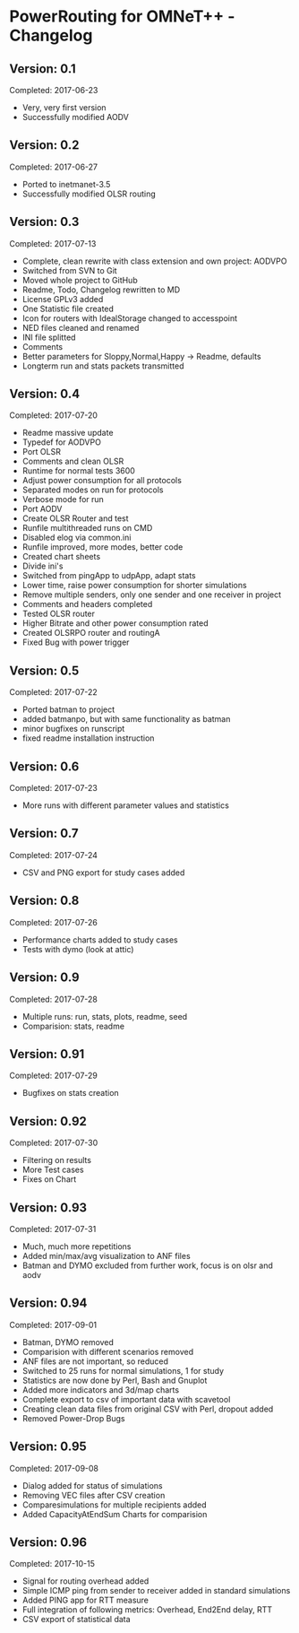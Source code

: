 PowerRouting for OMNeT++ - Changelog
====================================


Version: 0.1
------------

Completed: 2017-06-23

* Very, very first version
* Successfully modified AODV


Version: 0.2
------------

Completed: 2017-06-27

* Ported to inetmanet-3.5
* Successfully modified OLSR routing


Version: 0.3
------------

Completed: 2017-07-13

* Complete, clean rewrite with class extension and own project: AODVPO
* Switched from SVN to Git
* Moved whole project to GitHub
* Readme, Todo, Changelog rewritten to MD
* License GPLv3 added 
* One Statistic file created
* Icon for routers with IdealStorage changed to accesspoint
* NED files cleaned and renamed
* INI file splitted
* Comments
* Better parameters for Sloppy,Normal,Happy -> Readme, defaults
* Longterm run and stats packets transmitted


Version: 0.4
------------

Completed: 2017-07-20

* Readme massive update
* Typedef for AODVPO
* Port OLSR
* Comments and clean OLSR
* Runtime for normal tests 3600
* Adjust power consumption for all protocols
* Separated modes on run for protocols
* Verbose mode for run
* Port AODV
* Create OLSR Router and test
* Runfile multithreaded runs on CMD
* Disabled elog via common.ini
* Runfile improved, more modes, better code
* Created chart sheets
* Divide ini's
* Switched from pingApp to udpApp, adapt stats
* Lower time, raise power consumption for shorter simulations
* Remove multiple senders, only one sender and one receiver in project
* Comments and headers completed
* Tested OLSR router
* Higher Bitrate and other power consumption rated
* Created OLSRPO router and routingA
* Fixed Bug with power trigger


Version: 0.5
------------

Completed: 2017-07-22

* Ported batman to project
* added batmanpo, but with same functionality as batman
* minor bugfixes on runscript
* fixed readme installation instruction


Version: 0.6
------------

Completed: 2017-07-23

* More runs with different parameter values and statistics


Version: 0.7
------------

Completed: 2017-07-24

* CSV and PNG export for study cases added


Version: 0.8
------------

Completed: 2017-07-26

* Performance charts added to study cases
* Tests with dymo (look at attic)


Version: 0.9
------------

Completed: 2017-07-28

* Multiple runs: run, stats, plots, readme, seed
* Comparision: stats, readme


Version: 0.91
-------------

Completed: 2017-07-29

* Bugfixes on stats creation


Version: 0.92
-------------

Completed: 2017-07-30

* Filtering on results
* More Test cases
* Fixes on Chart


Version: 0.93
-------------

Completed: 2017-07-31

* Much, much more repetitions
* Added min/max/avg visualization to ANF files
* Batman and DYMO excluded from further work, focus is on olsr and aodv


Version: 0.94
-------------

Completed: 2017-09-01

* Batman, DYMO removed
* Comparision with different scenarios removed
* ANF files are not important, so reduced
* Switched to 25 runs for normal simulations, 1 for study
* Statistics are now done by Perl, Bash and Gnuplot
* Added more indicators and 3d/map charts
* Complete export to csv of important data with scavetool
* Creating clean data files from original CSV with Perl, dropout added
* Removed Power-Drop Bugs


Version: 0.95
-------------

Completed: 2017-09-08

* Dialog added for status of simulations
* Removing VEC files after CSV creation
* Comparesimulations for multiple recipients added
* Added CapacityAtEndSum Charts for comparision


Version: 0.96
-------------

Completed: 2017-10-15

* Signal for routing overhead added
* Simple ICMP ping from sender to receiver added in standard simulations
* Added PING app for RTT measure
* Full integration of following metrics: Overhead, End2End delay, RTT
* CSV export of statistical data
